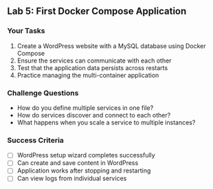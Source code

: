 ## Lab 5: First Docker Compose Application

### Your Tasks

1. Create a WordPress website with a MySQL database using Docker Compose
2. Ensure the services can communicate with each other
3. Test that the application data persists across restarts
4. Practice managing the multi-container application

### Challenge Questions

- How do you define multiple services in one file?
- How do services discover and connect to each other?
- What happens when you scale a service to multiple instances?

### Success Criteria

- [ ] WordPress setup wizard completes successfully
- [ ] Can create and save content in WordPress
- [ ] Application works after stopping and restarting
- [ ] Can view logs from individual services
